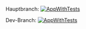 Hauptbranch: 
[![AppWithTests](https://github.com/bellmann-engineering/AppWithTests/actions/workflows/dotnet.yml/badge.svg?branch=master)](https://github.com/bellmann-engineering/AppWithTests/actions/workflows/dotnet.yml)

Dev-Branch:
[![AppWithTests](https://github.com/bellmann-engineering/AppWithTests/actions/workflows/dotnet.yml/badge.svg?branch=dev)](https://github.com/bellmann-engineering/AppWithTests/actions/workflows/dotnet.yml)
